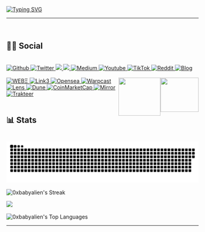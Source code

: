 
[![Typing SVG](https://readme-typing-svg.demolab.com/?lines=Hello+World+!!+😉;My+Nickname+0xBabyAlien+😜)](https://git.io/typing-svg)
<hr class="cyberpunk glitched" /></br>
<h2>👩‍🚀 Social</h2></br>

<a href="https://github.com/0xbabyalien">
  <img src="https://img.shields.io/badge/Github-%23000000.svg?style=for-the-badge&logo=Github&logoColor=white" alt="Github">
</a>
<a href="https://x.com/0xbabyalien" >
  <img src="https://img.shields.io/badge/Twitter-%23000000.svg?style=for-the-badge&logo=X&logoColor=white" alt="Twitter">
</a>
<a href= "https://www.instagram.com/0xbabyalien">
    <img src="https://img.shields.io/badge/Instagram-%23000000.svg?style=for-the-badge&logo=Instagram&logoColor=white">
</a>
<a href= "https://www.threads.net/@0xbabyalien">
    <img src="https://img.shields.io/badge/Threads-%23000000.svg?style=for-the-badge&logo=Threads&logoColor=white">
</a>
<a href="https://medium.com/@0xBabyAlien">
  <img src="https://img.shields.io/badge/Medium-%23000000.svg?style=for-the-badge&logo=Medium&logoColor=white" alt="Medium">
</a>
<a href="https://www.youtube.com/@0xbabyalien">
  <img src="https://img.shields.io/badge/YouTube-%23000000.svg?style=for-the-badge&logo=YouTube&logoColor=white" alt="Youtube">
</a>
<a href="https://www.tiktok.com/@0xbabyalien">
  <img src="https://img.shields.io/badge/TikTok-%23000000.svg?style=for-the-badge&logo=TikTok&logoColor=white" alt="TikTok">
</a>
<a href="https://www.reddit.com/user/nftscan">
  <img src="https://img.shields.io/badge/Reddit-%23000000.svg?style=for-the-badge&logo=Reddit&logoColor=white" alt="Reddit">
</a>
<a href="https://kampungcyberx.blogspot.com/">
  <img src="https://img.shields.io/badge/Blog-%23000000.svg?style=for-the-badge&logo=Blogger&logoColor=white" alt="Blog">
</a>
</br>

</br>
<img src="x/474e37334d4b4261775a5941414141692f627573792d637574652e676955.gif" width="100" height="90" align="right">
<img src="x/68747470733a2f2f632e74656e6f722e636f6d2f474e37334d4b4261775a5941414141692f627573792d637574652e676966.gif" width="110" height="100" align="right">
<a href="https://web3.bio/0xbabyalien.x">
  <img src="https://img.shields.io/badge/⎙ WEB3-%23000000.svg?style=for-the-badge&logo=WEB3&logoColor=white" alt="WEBΞ">
</a>
<a href="https://link3.to/0xbabyalien">
  <img src="https://img.shields.io/badge/❮ Link3-%23000000.svg?style=for-the-badge&logo=Link3&logoColor=white" alt="Link3">
</a>
<a href="https://opensea.io/0x228a">
  <img src="https://img.shields.io/badge/Opensea-%23000000.svg?style=for-the-badge&logo=Opensea&logoColor=white" alt="Opensea">
</a>
<a href="https://warpcast.com/0xbabyalien">
  <img src="https://img.shields.io/badge/🆆 Warpcast-%23000000.svg?style=for-the-badge&logo=Warpcast&logoColor=white" alt="Warpcast">
</a>
<a href="https://lensfrens.xyz/babyalien">
  <img src="https://img.shields.io/badge/Lens-%23000000.svg?style=for-the-badge&logo=Lens&logoColor=white" alt="Lens">
</a>
<a href="https://dune.com/0xbabyalien">
  <img src="https://img.shields.io/badge/⊘ Dune-%23000000.svg?style=for-the-badge&logo=Dune&logoColor=white" alt="Dune">
</a>
<a href="https://coinmarketcap.com/community/profile/0xBabyAlien/">
  <img src="https://img.shields.io/badge/CoinMarketCap-%23000000.svg?style=for-the-badge&logo=CoinMarketCap&logoColor=white" alt="CoinMarketCap">
</a>
<a href="https://mirror.xyz/0x228aD3b30a809e7d410fdC9845aeCA5c21bbeC0d">
  <img src="https://img.shields.io/badge/⋂ Mirror-%23000000.svg?style=for-the-badge&logo=Mirror&logoColor=white" alt="Mirror">
</a>
<a href="https://trakteer.id/0x628">
  <img src="https://img.shields.io/badge/❣ Trakteer-%23000000.svg?style=for-the-badge&logo=Trakteer&logoColor=white" alt="Trakteer">
</a>

</center></br>
</br>
<h2>📊 Stats</h2> <br/>
<picture>
  <source media="(prefers-color-scheme: dark)" srcset="x/github-user-contribution.svg" />
  <source media="(prefers-color-scheme: light)" srcset="x/github-user-contribution.svg" />
  <img alt="github-snake" src="x/github-user-contribution.svg" />
</picture>

![0xbabyalien's Streak](https://github-readme-streak-stats.herokuapp.com/?user=0xbabyalien&theme=tokyonight&hide_border=true)

[![](https://github-readme-stats.vercel.app/api?username=0xbabyalien&show_icons=true&theme=tokyonight&hide_border=true&locale=en)](https://github.com/0xbabyalien)

![0xbabyalien's Top Languages](https://github-readme-stats.vercel.app/api/top-langs/?username=0xbabyalien&theme=tokyonight&show_icons=true&hide_border=true&layout=compact)

<hr class="cyberpunk glitched" />


